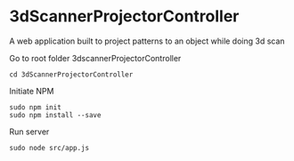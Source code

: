 # 3dScannerProjectorController
A web application built to project patterns to an object while doing 3d scan

Go to root folder 3dscannerProjectorController

    cd 3dScannerProjectorController

Initiate NPM

    sudo npm init
    sudo npm install --save

Run server

    sudo node src/app.js
